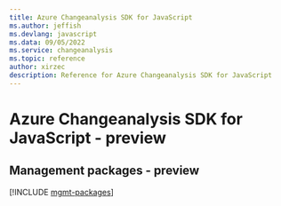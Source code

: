 ```yaml
---
title: Azure Changeanalysis SDK for JavaScript
ms.author: jeffish
ms.devlang: javascript
ms.data: 09/05/2022
ms.service: changeanalysis
ms.topic: reference
author: xirzec
description: Reference for Azure Changeanalysis SDK for JavaScript
---
```

# Azure Changeanalysis SDK for JavaScript - preview

## Management packages - preview
[!INCLUDE [mgmt-packages](changeanalysis-mgmt-index.md)]
